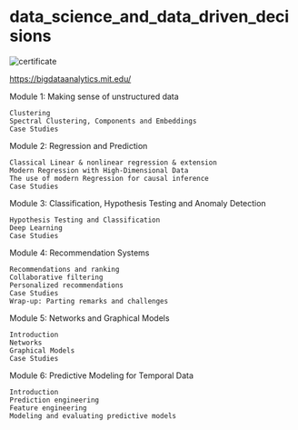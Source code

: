 # data_science_and_data_driven_decisions

![certificate](https://raw.githubusercontent.com/guoqi228/data_science_and_data_driven_decisions/master/certificate.png)

https://bigdataanalytics.mit.edu/ 

Module 1: Making sense of unstructured data

    Clustering
    Spectral Clustering, Components and Embeddings
    Case Studies

Module 2: Regression and Prediction

    Classical Linear & nonlinear regression & extension
    Modern Regression with High-Dimensional Data
    The use of modern Regression for causal inference
    Case Studies

Module 3: Classification, Hypothesis Testing and Anomaly Detection

    Hypothesis Testing and Classification
    Deep Learning
    Case Studies

Module 4: Recommendation Systems

    Recommendations and ranking
    Collaborative filtering
    Personalized recommendations
    Case Studies
    Wrap-up: Parting remarks and challenges

Module 5: Networks and Graphical Models

    Introduction
    Networks
    Graphical Models
    Case Studies

Module 6: Predictive Modeling for Temporal Data

    Introduction
    Prediction engineering
    Feature engineering
    Modeling and evaluating predictive models
